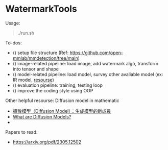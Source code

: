# WatermarkTools
Usage:
> ./run.sh

To-dos:
- () setup file structure (Ref: https://github.com/open-mmlab/mmdetection/tree/main)
- () image-related pipeline: load image, add watermark algo, transform into tensor and shape
- () model-related pipeline: load model, survey other avaliable model (ex: IR model, [resourse](https://github.com/openai/guided-diffusion))
- () evaluation pipeline: training, testing loop
- () improve the coding style using OOP

Other helpful resourse:
Diffusion model in mathematic
- [擴散模型（Diffusion Model）：生成模型的新成員](https://ycc.idv.tw/diffusion-model.html)
- [What are Diffusion Models?](https://lilianweng.github.io/posts/2021-07-11-diffusion-models/)
- []()

Papers to read:
- https://arxiv.org/pdf/2305.12502

